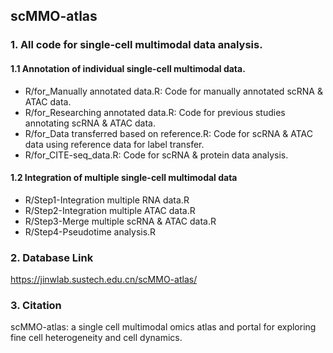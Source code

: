 ## scMMO-atlas

### 1. All code for single-cell multimodal data analysis.

#### 1.1 Annotation of individual single-cell multimodal data.
* R/for_Manually annotated data.R: Code for manually annotated scRNA & ATAC data.
* R/for_Researching annotated data.R: Code for previous studies annotating scRNA & ATAC data.
* R/for_Data transferred based on reference.R: Code for scRNA & ATAC data using reference data for label transfer.
* R/for_CITE-seq_data.R: Code for scRNA & protein data analysis.

#### 1.2 Integration of multiple single-cell multimodal data
* R/Step1-Integration multiple RNA data.R
* R/Step2-Integration multiple ATAC data.R
* R/Step3-Merge multiple scRNA & ATAC data.R
* R/Step4-Pseudotime analysis.R

### 2. Database Link
https://jinwlab.sustech.edu.cn/scMMO-atlas/

### 3. Citation
scMMO-atlas: a single cell multimodal omics atlas and portal for exploring fine cell heterogeneity and cell dynamics.
